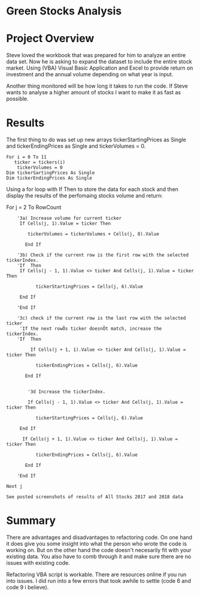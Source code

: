 # Green Stocks Analysis

# Project Overview

Steve loved the workbook that was prepared for him to analyze an entire data set. Now he is asking to expand the dataset to include the entire stock market. Using (VBA) Visual Basic Application and Excel to provide return on investment and the annual volume depending on what year is input.

Another thing monitored will be how long it takes to run the code. If Steve wants to analyse a higher amount of stocks I want to make it as fast as possible.

# Results

The first thing to do was set up new arrays tickerStartingPrices as Single and tickerEndingPrices as Single and tickerVolumes = 0.
    
    For i = 0 To 11
       ticker = tickers(i)
        tickerVolumes = 0
    Dim tickerSartingPrices As Single
    Dim tickerEndingPrices As Single

Using a for loop with If Then to store the data for each stock and then display the results of the perfomaing stocks volume and return:

  For j = 2 To RowCount
    
        '3a) Increase volume for current ticker
         If Cells(j, 1).Value = ticker Then
          
            tickerVolumes = tickerVolumes + Cells(j, 8).Value

           End If
        
        '3b) Check if the current row is the first row with the selected tickerIndex.
        'If  Then
         If Cells(j - 1, 1).Value <> ticker And Cells(j, 1).Value = ticker Then

               tickerStartingPrices = Cells(j, 6).Value
               
         End If
              
        'End If
        
        '3c) check if the current row is the last row with the selected ticker
         'If the next rowÕs ticker doesnÕt match, increase the tickerIndex.
        'If  Then
            
             If Cells(j + 1, 1).Value <> ticker And Cells(j, 1).Value = ticker Then

               tickerEndingPrices = Cells(j, 6).Value

           End If
            

            '3d Increase the tickerIndex.
            
            If Cells(j - 1, 1).Value <> ticker And Cells(j, 1).Value = ticker Then

               tickerStartingPrices = Cells(j, 6).Value
               
         End If
         
          If Cells(j + 1, 1).Value <> ticker And Cells(j, 1).Value = ticker Then

               tickerEndingPrices = Cells(j, 6).Value

           End If
               
        'End If

    Next j
    
    See posted screenshots of results of All Stocks 2017 and 2018 data

# Summary

There are advantages and disadvantages  to refactoring code. On one hand it does give you some insight into what the person who wrote the code is working on. But on the other hand the code doesn't necesarily fit with your existing data. You also have to comb through it and make sure there are no issues with existing code.

Refactoring VBA script is workable. There are resources online if you run into issues. I did run into a few errors that took awhile to settle (code 6 and code 9 i believe).


